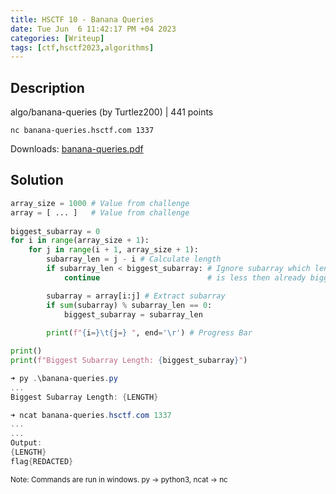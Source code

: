 ```yaml
---
title: HSCTF 10 - Banana Queries
date: Tue Jun  6 11:42:17 PM +04 2023
categories: [Writeup]
tags: [ctf,hsctf2023,algorithms]
---
```


## Description

algo/banana-queries (by Turtlez200) | 441  points

`nc banana-queries.hsctf.com 1337`

Downloads: [banana-queries.pdf](https://hsctf-10-resources.storage.googleapis.com/uploads/486cab9f6aa0dde524ac099df21bd9bb719361deca4f59be6dfd831458e4229e/banana-queries.pdf)

## Solution

```py
array_size = 1000 # Value from challenge
array = [ ... ]   # Value from challenge
  
biggest_subarray = 0
for i in range(array_size + 1):
    for j in range(i + 1, array_size + 1): 
        subarray_len = j - i # Calculate length
        if subarray_len < biggest_subarray: # Ignore subarray which length 
            continue                        # is less then already biggest

        subarray = array[i:j] # Extract subarray
        if sum(subarray) % subarray_len == 0:
            biggest_subarray = subarray_len 
        
        print(f"{i=}\t{j=} ", end='\r') # Progress Bar

print()
print(f"Biggest Subarray Length: {biggest_subarray}")
```
```powershell
➜ py .\banana-queries.py
...
Biggest Subarray Length: {LENGTH}

➜ ncat banana-queries.hsctf.com 1337
...
...
Output:
{LENGTH}
flag{REDACTED}
```

<small>Note: Commands are run in windows. py -> python3, ncat -> nc</small>